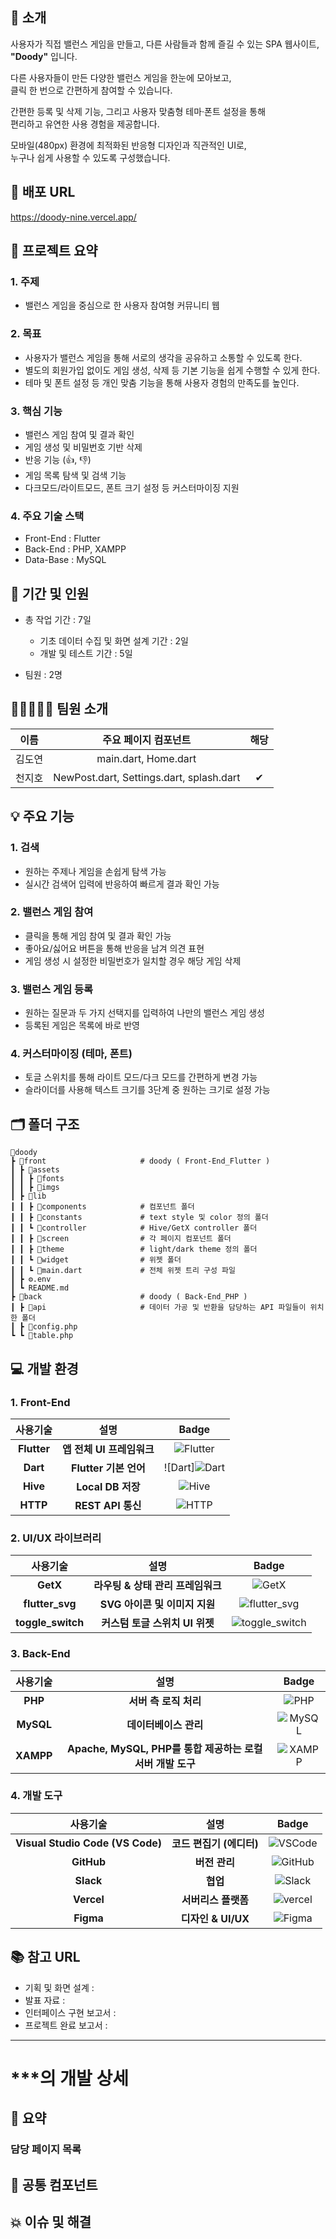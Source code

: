 

## 📢 소개
사용자가 직접 밸런스 게임을 만들고, 다른 사람들과 함께 즐길 수 있는 SPA 웹사이트, <b>"Doody"</b> 입니다. <br>

다른 사용자들이 만든 다양한 밸런스 게임을 한눈에 모아보고, <br>
클릭 한 번으로 간편하게 참여할 수 있습니다. <br>

간편한 등록 및 삭제 기능, 그리고 사용자 맞춤형 테마·폰트 설정을 통해 <br>
편리하고 유연한 사용 경험을 제공합니다. <br>

모바일(480px) 환경에 최적화된 반응형 디자인과 직관적인 UI로, <br>
누구나 쉽게 사용할 수 있도록 구성했습니다.


## 🔗 배포 URL
https://doody-nine.vercel.app/

## 📑 프로젝트 요약

### 1. 주제

* 밸런스 게임을 중심으로 한 사용자 참여형 커뮤니티 웹

### 2. 목표

* 사용자가 밸런스 게임을 통해 서로의 생각을 공유하고 소통할 수 있도록 한다.
* 별도의 회원가입 없이도 게임 생성, 삭제 등 기본 기능을 쉽게 수행할 수 있게 한다.
* 테마 및 폰트 설정 등 개인 맞춤 기능을 통해 사용자 경험의 만족도를 높인다.

### 3. 핵심 기능

* 밸런스 게임 참여 및 결과 확인
* 게임 생성 및 비밀번호 기반 삭제
* 반응 기능 (👍, 👎)
* 게임 목록 탐색 및 검색 기능
* 다크모드/라이트모드, 폰트 크기 설정 등 커스터마이징 지원

### 4. 주요 기술 스택

* Front-End : Flutter
* Back-End : PHP, XAMPP
* Data-Base : MySQL

## 📆 기간 및 인원

  * 총 작업 기간 : 7일
    * 기초 데이터 수집 및 화면 설계 기간 : 2일
    * 개발 및 테스트 기간 : 5일
   
  * 팀원 : 2명

## 👩🏻‍🤝‍🧑🏻 팀원 소개

| 이름 | 주요 페이지 컴포넌트 | 해당 |
| :---: | :---: | :---: |
| 김도연 | main.dart, Home.dart |  |
| 천지호 | NewPost.dart, Settings.dart, splash.dart | ✔ |

## 💡 주요 기능

### 1. 검색
* 원하는 주제나 게임을 손쉽게 탐색 가능
* 실시간 검색어 입력에 반응하여 빠르게 결과 확인 가능

### 2. 밸런스 게임 참여
* 클릭을 통해 게임 참여 및 결과 확인 가능
* 좋아요/싫어요 버튼을 통해 반응을 남겨 의견 표현
* 게임 생성 시 설정한 비밀번호가 일치할 경우 해당 게임 삭제

### 3. 밸런스 게임 등록
* 원하는 질문과 두 가지 선택지를 입력하여 나만의 밸런스 게임 생성
* 등록된 게임은 목록에 바로 반영

### 4. 커스터마이징 (테마, 폰트)
* 토글 스위치를 통해 라이트 모드/다크 모드를 간편하게 변경 가능
* 슬라이더를 사용해 텍스트 크기를 3단계 중 원하는 크기로 설정 가능

## 🗂️ 폴더 구조

```
📂doody
┣ 📂front                     # doody ( Front-End_Flutter )
┃ ┣ 📂assets
┃ ┃ ┣ 📂fonts
┃ ┃ ┣ 📂imgs
┃ ┣ 📂lib
┃ ┃ ┣ 📂components            # 컴포넌트 폴더
┃ ┃ ┣ 📂constants             # text style 및 color 정의 폴더
┃ ┃ ┗ 📂controller            # Hive/GetX controller 폴더
┃ ┃ ┣ 📂screen                # 각 페이지 컴포넌트 폴더
┃ ┃ ┣ 📂theme                 # light/dark theme 정의 폴더
┃ ┃ ┗ 📂widget                # 위젯 폴더
┃ ┃ ┗ 📜main.dart             # 전체 위젯 트리 구성 파일
┃ ┣ ⚙️.env
┃ ┗ README.md
┣ 📂back                      # doody ( Back-End_PHP )
┃ ┣ 📂api                     # 데이터 가공 및 반환을 담당하는 API 파일들이 위치한 폴더
┃ ┣ 📜config.php
┗ ┗ 📜table.php
```

## 💻 개발 환경

### 1. Front-End

| 사용기술 | 설명 |Badge |
| :---:| :---: | :---: |
| **Flutter** | **앱 전체 UI 프레임워크** |![Flutter](https://img.shields.io/badge/Flutter-%2302569B.svg?style=flat-square&logo=Flutter&logoColor=white)|
| **Dart** | **Flutter 기본 언어** |![Dart]![Dart](https://img.shields.io/badge/Dart-0175C2?style=flat-square&logo=dart&logoColor=white)|
| **Hive** | **Local DB 저장** | ![Hive](https://img.shields.io/badge/Hive-2.2.3-yellow?style=flat-square) |
| **HTTP** | **REST API 통신** | ![HTTP](https://img.shields.io/badge/HTTP-1.4.0-informational?style=flat-square) |

### 2. UI/UX 라이브러리

| 사용기술 | 설명 | Badge |
| :---:| :---: | :---: |
| **GetX** | **라우팅 & 상태 관리 프레임워크** |![GetX](https://img.shields.io/badge/GetX-4.7.2-blueviolet?style=for-the-badge)|
| **flutter_svg** | **SVG 아이콘 및 이미지 지원** |![flutter_svg](https://img.shields.io/badge/flutter__svg-SVG-blue?style=flat-square)|
| **toggle_switch** | **커스텀 토글 스위치 UI 위젯** |![toggle_switch](https://img.shields.io/badge/toggle__switch-toggle-green?style=flat-square)|

### 3. Back-End

| 사용기술 | 설명 | Badge |
| :---:| :---: | :---: |
| **PHP** | **서버 측 로직 처리** |![PHP](https://img.shields.io/badge/PHP-8892BE?style=flat-square&logo=npm&logoColor=white)|
| **MySQL** | **데이터베이스 관리**  |![MySQL](https://img.shields.io/badge/MySQL-00758F?style=flat-square&logo=JSON&logoColor=white)|
| **XAMPP** | **Apache, MySQL, PHP를 통합 제공하는 로컬 서버 개발 도구** |![XAMPP](https://img.shields.io/badge/XAMPP-FB7A24?style=flat-square&logo=nodemon&logoColor=white)|

### 4. 개발 도구

|사용기술 | 설명 | Badge | 
| :---:| :---: | :---: |
| **Visual Studio Code (VS Code)** | **코드 편집기 (에디터)** |![VSCode](https://img.shields.io/badge/VSCode-007ACC?style=flat-square&logo=data:image/svg+xml;base64,PHN2ZyB3aWR0aD0iMzIiIGhlaWdodD0iMzIiIHZpZXdCb3g9IjAgMCAzMiAzMiIgZmlsbD0ibm9uZSIgeG1sbnM9Imh0dHA6Ly93d3cudzMub3JnLzIwMDAvc3ZnIj4KPHBhdGggZD0iTTI0LjAwMyAyTDEyIDEzLjMwM0w0Ljg0IDhMMiAxMEw4Ljc3MiAxNkwyIDIyTDQuODQgMjRMMTIgMTguNzAyTDI0LjAwMyAzMEwzMCAyNy4wODdWNC45MTNMMjQuMDAzIDJaTTI0IDkuNDM0VjIyLjU2NkwxNS4yODkgMTZMMjQgOS40MzRaIiBmaWxsPSJ3aGl0ZSIvPgo8L3N2Zz4K&logoColor=white) |
|**GitHub** | **버전 관리** |![GitHub](https://img.shields.io/badge/GitHub-181717?style=flat-square&logo=GitHub&logoColor=white)| 
| **Slack** | **협업** |![Slack](https://img.shields.io/badge/Slack-4A154B?style=flat-square&logo=slack&logoColor=white) |
| **Vercel** | **서버리스 플랫폼** |![vercel](https://img.shields.io/badge/Vercel-000000?style=flat-square&logo=vercel&logoColor=white)|
| **Figma** | **디자인 & UI/UX**|![Figma](https://img.shields.io/badge/Figma-F24E1E?style=flat-square&logo=Figma&logoColor=white) |

## 📚 참고 URL
- 기획 및 화면 설계 :
- 발표 자료 :
- 인터페이스 구현 보고서 :
- 프로젝트 완료 보고서 :

<hr>

# ***의 개발 상세

## 📑 요약

### 담당 페이지 목록

## 🧩 공통 컴포넌트

## 💥 이슈 및 해결